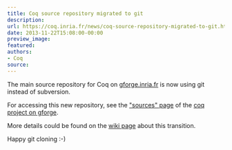 ```yaml
---
title: Coq source repository migrated to git
description:
url: https://coq.inria.fr/news/coq-source-repository-migrated-to-git.html
date: 2013-11-22T15:08:00-00:00
preview_image:
featured:
authors:
- Coq
source:
---
```



<p>The main source repository for Coq on <a href="http://coq.gforge.inria.fr - [1 Client error: Timeout was reached]">gforge.inria.fr</a> is now using git instead of subversion.</p>
<p>For accessing this new repository, see the <a href="https://gforge.inria.fr/scm/?group_id=269 - [403 Forbidden]">&quot;sources&quot; page</a> of the <a href="http://coq.gforge.inria.fr - [1 Client error: Timeout was reached]">coq project on gforge</a>.</p>
<p>More details could be found on the <a href="https://coq.inria.fr/cocorico/MigrationGit - [404 Not Found]">wiki page</a> about this transition.</p>
<p>Happy git cloning :-)</p>

 
